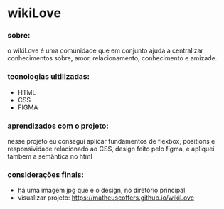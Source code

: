  # wikiLove

### sobre:
o wikiLove é uma comunidade que em conjunto ajuda a centralizar conhecimentos sobre, amor, relacionamento, conhecimento e amizade.

### tecnologias ultilizadas:
- HTML
- CSS
- FIGMA

### aprendizados com o projeto:
nesse projeto eu consegui aplicar fundamentos de flexbox, positions e responsividade relacionado ao CSS, design feito pelo figma, e apliquei tambem a semântica no html

### considerações finais:
- há uma imagem jpg que é o design, no diretório principal
- visualizar projeto: https://matheuscoffers.github.io/wikiLove